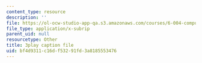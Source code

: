 ```yaml
---
content_type: resource
description: ''
file: https://ol-ocw-studio-app-qa.s3.amazonaws.com/courses/6-004-computation-structures-spring-2017/bf4d9311c16df53291fd3a8185553476_70auqrv84y8.srt
file_type: application/x-subrip
parent_uid: null
resourcetype: Other
title: 3play caption file
uid: bf4d9311-c16d-f532-91fd-3a8185553476
---
```

